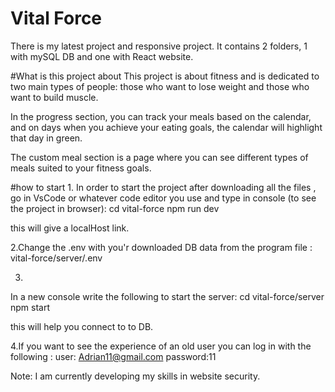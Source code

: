 # Vital Force
There is my latest project and responsive project.
It contains 2 folders, 1 with mySQL DB and one with React website.

#What is this project about
This project is about fitness and is dedicated to two main types of people: those who want to lose weight and those who want to build muscle.

In the progress section, you can track your meals based on the calendar, and on days when you achieve your eating goals, the calendar will highlight that day in green.

The custom meal section is a page where you can see different types of meals suited to your fitness goals.

#how to start
1.
In order to start the project after downloading all the files , go in VsCode or whatever code editor you use and type in console (to see the project in browser):
cd vital-force
npm run dev

this will give a localHost link.

2.Change the .env with you'r downloaded DB data from the program file :
vital-force/server/.env

3.
In a new console write the following to start the server:
cd vital-force/server
npm start

this will help you connect to to DB. 

4.If you want to see the experience of an old user you can log in with the following : 
user: Adrian11@gmail.com
password:11



Note: I am currently developing my skills in website security.
